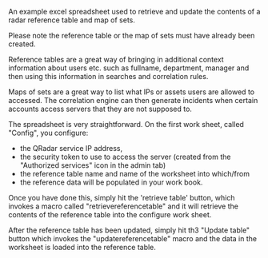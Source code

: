 An example excel spreadsheet used to retrieve and update the contents of a radar reference table and map of sets.

Please note the reference table or the map of sets must have already been created.

Reference tables are a great way of bringing in additional context information about users etc. such as
fullname, department, manager and then using this information in searches and correlation rules.

Maps of sets are a great way to list what IPs or assets users are allowed to accessed. The correlation engine can then 
generate incidents when certain accounts access servers that they are not supposed to.

The spreadsheet is very straightforward. On the  first work sheet, called "Config", you configure:

- the QRadar service IP address,
- the security token to use to access the server (created from the "Authorized services" icon in the admin tab)
- the reference table name and name of the worksheet into which/from
- the reference data will be populated in your work book.
 
Once you have done this, simply hit the 'retrieve table' button, which invokes a macro called "retrievereferencetable"
 and it will retrieve the contents of the reference table into the configure work sheet.
 
After the reference table has been updated, simply hit th3 "Update table" button which invokes the "updatereferencetable"
 macro and the data in the worksheet is loaded into the reference table.